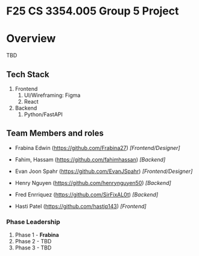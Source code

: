
# F25 CS 3354.005 Group 5 Project

# Overview
TBD

## Tech Stack
1. Frontend
   1. UI/Wireframing: Figma
   2. React
2. Backend
   1. Python/FastAPI

## Team Members and roles
* Frabina Edwin (https://github.com/Frabina27) _[Frontend/Designer]_

* Fahim, Hassam (https://github.com/fahimhassan) _[Backend]_

* Evan Joon Spahr (https://github.com/EvanJSpahr) _[Frontend/Designer]_

* Henry Nguyen (https://github.com/henrynguyen50) _[Backend]_

* Fred Enrriquez (https://github.com/SirFixAL0t) _[Backend]_

* Hasti Patel (https://github.com/hastip143) _[Frontend]_

### Phase Leadership
1. Phase 1 - **Frabina**
2. Phase 2 - TBD
3. Phase 3 - TBD
 